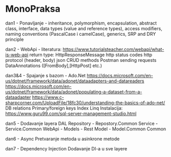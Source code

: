 # MonoPraksa

dan1 - Ponavljanje - inheritance, polymorphism, encapsulation, abstract class, interface,
data types (value and reference types), access modifiers, naming conventions (PascalCase i camelCase),
generics, SRP and DRY principle

dan2 - WebApi - literatura: https://www.tutorialsteacher.com/webapi/what-is-web-api
return type: HttpResponseMessage
http status codes
http protocol (header, body)
json
CRUD methods
Postman sending requests
DataAnnotations ([FromBody],[HttpPost] etc.)

dan3&4 - Spajanje s bazom -  Ado.Net
https://docs.microsoft.com/en-us/dotnet/framework/data/adonet/dataadapters-and-datareaders
https://docs.microsoft.com/en-us/dotnet/framework/data/adonet/populating-a-dataset-from-a-dataadapter
https://www.c-sharpcorner.com/UploadFile/18fc30/understanding-the-basics-of-ado-net/
DB relations
Primary/foreign keys
Index
Linq
Instalacija: https://www.guru99.com/sql-server-management-studio.html

dan5 - Dodavanje layera
DAL
Repository - Repostory.Common
Service - Service.Common
WebApi - Models - Rest
Model - Model.Common
Common

dan6 - Async
Pretvaranje metoda u asinkrone metode

dan7 - Dependency Injection
Dodavanje DI-a u sve layere